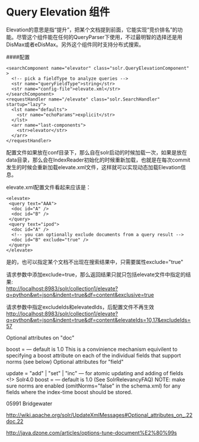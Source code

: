 Query Elevation 组件
=====================
Elevation的意思是指“提升”，把某个文档提到前面，它能实现“竞价排名”的功能。尽管这个组件能在任何的QueryParser下使用，不过最明智的选择还是用DisMax或者eDisMax。另外这个组件同时支持分布式搜索。  

####配置

    <searchComponent name="elevator" class="solr.QueryElevationComponent" >
      <!-- pick a fieldType to analyze queries -->
      <str name="queryFieldType">string</str>
      <str name="config-file">elevate.xml</str>
    </searchComponent>
    <requestHandler name="/elevate" class="solr.SearchHandler" startup="lazy">
      <lst name="defaults">
        <str name="echoParams">explicit</str>
      </lst>
      <arr name="last-components">
        <str>elevator</str>
      </arr>
    </requestHandler>

配置文件如果放在conf目录下，那么自在solr启动的时候加载一次，如果是放在data目录，那么会在IndexReader初始化的时候重新加载，也就是在每次commit发生的时候会重新加载elevate.xml文件，这样就可以实现动态加载Elevation信息。

elevate.xml配置文件看起来应该是：  

    <elevate>
     <query text="AAA">
      <doc id="A" />
      <doc id="B" />
     </query>
     <query text="ipod">
      <doc id="A" />
      <!-- you can optionally exclude documents from a query result -->
      <doc id="B" exclude="true" />
     </query>
    </elevate>
是的，也可以指定某个文档不出现在搜索结果中，只需要属性exclude="true"    

请求参数中添加exclude=true，那么返回结果只就只包括elevate文件中指定的结果:    
[http://localhost:8983/solr/collection1/elevate?q=python&wt=json&indent=true&df=content&exclusive=true](http://localhost:8983/solr/collection1/elevate?q=python&wt=json&indent=true&df=content&exclusive=true)

请求参数中指定excludeIds和elevatedIds，后配置文件不再生效  
[http://localhost:8983/solr/collection1/elevate?q=python&wt=json&indent=true&df=content&elevateIds=10,17&excludeIds=57](http://localhost:8983/solr/collection1/elevate?q=python&wt=json&indent=true&df=content&elevateIds=10,17&excludeIds=57)

Optional attributes on "doc"

boost = <float> — default is 1.0
This is a convinience mechanism equivilent to specifying a boost attribute on each of the individual fields that support norms (see below)
Optional attributes for "field"

update = "add" | "set" | "inc" — for atomic updating and adding of fields <!> Solr4.0
boost = <float> — default is 1.0 (See SolrRelevancyFAQ)
NOTE: make sure norms are enabled (omitNorms="false" in the schema.xml) for any fields where the index-time boost should be stored.

<add>
  <doc boost="2.5">
    <field name="employeeId">05991</field>
    <field name="office" boost="2.0">Bridgewater</field>
  </doc>
</add>


http://wiki.apache.org/solr/UpdateXmlMessages#Optional_attributes_on_.22doc.22

http://java.dzone.com/articles/options-tune-document%E2%80%99s
